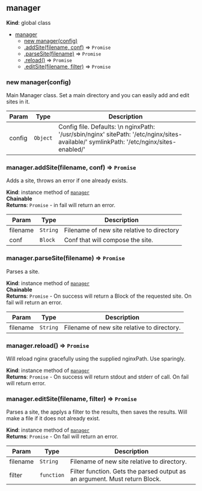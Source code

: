 <a name="manager"></a>

## manager
**Kind**: global class  

* [manager](#manager)
    * [new manager(config)](#new_manager_new)
    * [.addSite(filename, conf)](#manager+addSite) ⇒ <code>Promise</code>
    * [.parseSite(filename)](#manager+parseSite) ⇒ <code>Promise</code>
    * [.reload()](#manager+reload) ⇒ <code>Promise</code>
    * [.editSite(filename, filter)](#manager+editSite) ⇒ <code>Promise</code>

<a name="new_manager_new"></a>

### new manager(config)
Main Manager class. Set a main directory and you can easily add and edit
sites in it.


| Param | Type | Description |
| --- | --- | --- |
| config | <code>Object</code> | Config file. Defaults: \n                         nginxPath: '/usr/sbin/nginx'                         sitePath: '/etc/nginx/sites-available/'                         symlinkPath: '/etc/nginx/sites-enabled/' |

<a name="manager+addSite"></a>

### manager.addSite(filename, conf) ⇒ <code>Promise</code>
Adds a site, throws an error if one already exists.

**Kind**: instance method of <code>[manager](#manager)</code>  
**Chainable**  
**Returns**: <code>Promise</code> - in fail will return an error.  

| Param | Type | Description |
| --- | --- | --- |
| filename | <code>String</code> | Filename of new site relative to directory |
| conf | <code>Block</code> | Conf that will compose the site. |

<a name="manager+parseSite"></a>

### manager.parseSite(filename) ⇒ <code>Promise</code>
Parses a site.

**Kind**: instance method of <code>[manager](#manager)</code>  
**Chainable**  
**Returns**: <code>Promise</code> - On success will return a Block of the requested
                          site. On fail will return an error.  

| Param | Type | Description |
| --- | --- | --- |
| filename | <code>String</code> | Filename of new site relative to directory. |

<a name="manager+reload"></a>

### manager.reload() ⇒ <code>Promise</code>
Will reload nginx gracefully using the supplied nginxPath. Use sparingly.

**Kind**: instance method of <code>[manager](#manager)</code>  
**Returns**: <code>Promise</code> - On success will return stdout and stderr of call. On fail
                     will return error.  
<a name="manager+editSite"></a>

### manager.editSite(filename, filter) ⇒ <code>Promise</code>
Parses a site, the applys a filter to the results, then saves the results.
Will make a file if it does not already exist.

**Kind**: instance method of <code>[manager](#manager)</code>  
**Returns**: <code>Promise</code> - On fail will return an error.  

| Param | Type | Description |
| --- | --- | --- |
| filename | <code>String</code> | Filename of new site relative to directory. |
| filter | <code>function</code> | Filter function. Gets the parsed output as an                             argument. Must return Block. |

